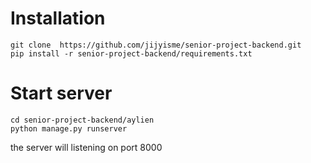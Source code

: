 # Installation

``` 
git clone  https://github.com/jijyisme/senior-project-backend.git
pip install -r senior-project-backend/requirements.txt
```

# Start server

```
cd senior-project-backend/aylien
python manage.py runserver
```
the server will listening on port 8000
